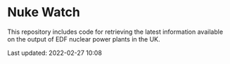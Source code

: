 # Nuke Watch

This repository includes code for retrieving the latest information available on the output of EDF nuclear power plants in the UK.

Last updated: 2022-02-27 10:08